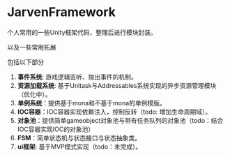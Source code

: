 # JarvenFramework
个人常用的一些Unity框架代码，整理后进行模块封装。

以及一些常用拓展

包括以下部分

1. **事件系统**: 游戏逻辑监听、抛出事件的机制。
2. **资源加载系统**: 基于Unitask与Addressables系统实现的异步资源管理模块（优化中）。
3. **单例系统**：提供基于mona和不基于mona的单例模版。
4. **IOC容器**：IOC容器实现依赖注入，控制反转（todo: 增加生命周期域）。
5. **对象池**：提供简单gameobject对象池与带有任务队列的对象池（todo：结合IOC容器实现IOC的对象池）
6. **FSM**：简单状态机与状态接口与状态抽象类。
7. **ui框架**: 基于MVP模式实现（todo：未完成）。

